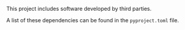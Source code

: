 This project includes software developed by third parties.

A list of these dependencies can be found in the `pyproject.toml` file.
